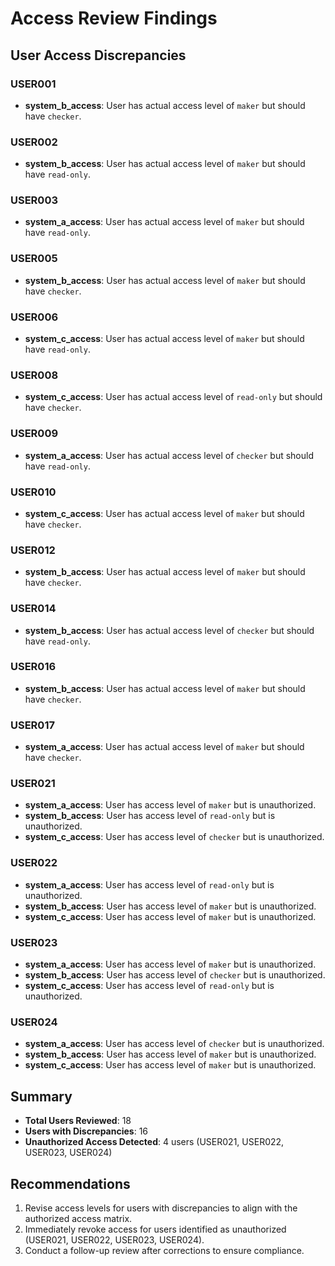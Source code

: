 # Access Review Findings

## User Access Discrepancies

### USER001
- **system_b_access**: User has actual access level of `maker` but should have `checker`.

### USER002
- **system_b_access**: User has actual access level of `maker` but should have `read-only`.

### USER003
- **system_a_access**: User has actual access level of `maker` but should have `read-only`.

### USER005
- **system_b_access**: User has actual access level of `maker` but should have `checker`.

### USER006
- **system_c_access**: User has actual access level of `maker` but should have `read-only`.

### USER008
- **system_c_access**: User has actual access level of `read-only` but should have `checker`.

### USER009
- **system_a_access**: User has actual access level of `checker` but should have `read-only`.

### USER010
- **system_c_access**: User has actual access level of `maker` but should have `checker`.

### USER012
- **system_b_access**: User has actual access level of `maker` but should have `checker`.

### USER014
- **system_b_access**: User has actual access level of `checker` but should have `read-only`.

### USER016
- **system_b_access**: User has actual access level of `maker` but should have `checker`.

### USER017
- **system_a_access**: User has actual access level of `maker` but should have `checker`.

### USER021
- **system_a_access**: User has access level of `maker` but is unauthorized.
- **system_b_access**: User has access level of `read-only` but is unauthorized.
- **system_c_access**: User has access level of `checker` but is unauthorized.

### USER022
- **system_a_access**: User has access level of `read-only` but is unauthorized.
- **system_b_access**: User has access level of `maker` but is unauthorized.
- **system_c_access**: User has access level of `maker` but is unauthorized.

### USER023
- **system_a_access**: User has access level of `maker` but is unauthorized.
- **system_b_access**: User has access level of `checker` but is unauthorized.
- **system_c_access**: User has access level of `read-only` but is unauthorized.

### USER024
- **system_a_access**: User has access level of `checker` but is unauthorized.
- **system_b_access**: User has access level of `maker` but is unauthorized.
- **system_c_access**: User has access level of `maker` but is unauthorized.

## Summary
- **Total Users Reviewed**: 18
- **Users with Discrepancies**: 16
- **Unauthorized Access Detected**: 4 users (USER021, USER022, USER023, USER024)

## Recommendations
1. Revise access levels for users with discrepancies to align with the authorized access matrix.
2. Immediately revoke access for users identified as unauthorized (USER021, USER022, USER023, USER024).
3. Conduct a follow-up review after corrections to ensure compliance.
```